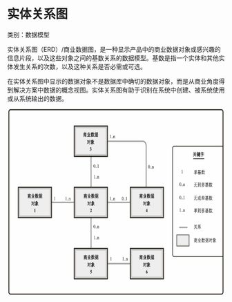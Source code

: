 # 实体关系图

类别：数据模型

实体关系图（ERD）/商业数据图，是一种显示产品中的商业数据对象或感兴趣的信息片段，以及这些对象之间的基数关系的数据模型。基数是指一个实体和其他实体发生关系的次数，以及这种关系是否必需或可选。

在实体关系图中显示的数据对象不是数据库中确切的数据对象，而是从商业角度得到解决方案中数据的概念视图。实体关系图有助于识别在系统中创建、被系统使用或从系统输出的数据。

![](../../../images/实体关系图.png)